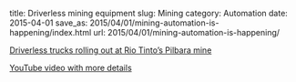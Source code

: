 title: Driverless mining equipment
slug: Mining
category: Automation
date: 2015-04-01
save_as: 2015/04/01/mining-automation-is-happening/index.html
url: 2015/04/01/mining-automation-is-happening/

[Driverless trucks rolling out at Rio Tinto’s Pilbara mine](http://www.news.com.au/finance/business/rio-getting-driverless-trucks-rolling/story-e6frfkur-1227288317388)

[YouTube video with more details](https://www.youtube.com/watch?v=Wu7-q0NaPg8)
